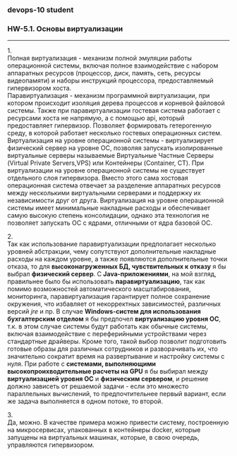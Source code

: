### devops-10 student

### HW-5.1. Основы виртуализации
---
1.<br>
Полная виртуализация - механизм полной эмуляции работы операционной системы, включая полное взаимодействие с набором аппаратных ресурсов (процессор, диск, память, сеть, ресурсы видеопамяти) и наборы инструкций процессора, предоставляемый гипервизором хоста.<br>
Паравиртуализация - механизм программной виртуализации, при котором происходит изоляция дерева процессов и корневой файловой системы. Также при паравиртуализации гостевая система работает с ресурсами хоста не напрямую, а с помощью api, который предоставляет гипервизор. Позволяет формировать гетерогенную среду, в которой работает несколько гостевых операционных систем.<br>
Виртуализация на уровне операционной системы - виртуализирует физический сервер на уровне ОС, позволяя запускать изолированные виртуальные серверы называемые Виртуальные Частные Серверы (Virtual Private Servers,VPS) или Контейнеры (Container, CT). При виртуализации на уровне операционной системы не существует отдельного слоя гипервизора. Вместо этого сама хостовая операционная система отвечает за разделение аппаратных ресурсов между несколькими виртуальными серверами и поддержку их независимости друг от друга. Виртуализация на уровне операционной системы имеет минимальные накладные расходы и обеспечивает самую высокую степень консолидации, однако эта технология не позволяет запускать ОС с ядрами, отличными от ядра базовой ОС.<br>

2.<br>
Так как использование паравиртуализации предполагает несколько уровней абстракции, чему сопутствуют дополнительные накладные расходы на каждом уровне, а также появляются дополнительные точки отказа, то для **высоконагруженных БД, чувствительных к отказу** я бы выбрал **физический сервер**.
С **Java-приложениями**, на мой взгляд, правильнее было бы использовать **паравиртуализацию**, так как помимо возможностей автоматического масштабирования, мониторинга, паравиртуализация гарантирует полное сохранение окружения, что избавляет от некорректных зависимостей, различных версий *jre* и пр.
В случае **Windows-систем для использования бухгалтерским отделом** я бы предпочел **виртуализацию уровня ОС**, т.к. в этом случае системы будут работать как обычные системы, включая взаимодействие с переферийными устройствами через стандартные драйверы. Кроме того, такой выбор позволит подготовить готовые образы для различных сотрудников и разворачивать их, что значительно сократит время на развертывание и настройку системы с нуля.
При работе с **системами, выполняющими высокопроихводительные расчеты на GPU** я бы выбирал между **виртуализацией уровня ОС** и **физическим сервером**,  и решение должно зависеть от решаемой задачи - если это множесто параллельных вычислений, то предпочтительнее первый вариант, если же задача выполняется в одном потоке, то второй.
 
3.<br>
Да, можно. В качестве примера можно привести систему, построенную на микросервисах, упакованных в контейнеры docker, которые запущены на виртуальных машинах, которые, в свою очередь, управляются гипервизором. 
